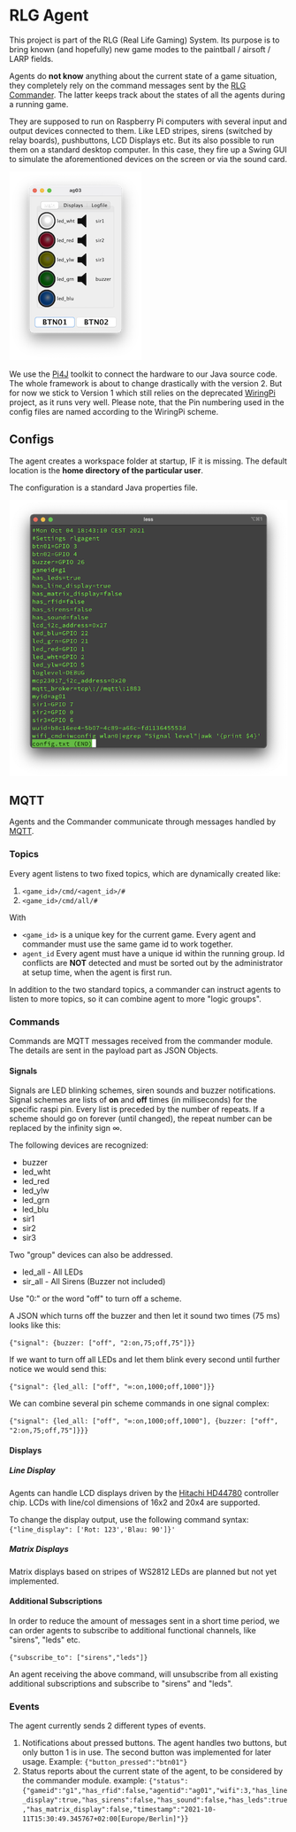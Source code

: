 # RLG Agent
This project is part of the RLG (Real Life Gaming) System. Its purpose is to bring known (and hopefully) new game modes to the paintball / airsoft / LARP fields.

Agents do **not know** anything about the current state of a game situation, they completely rely on the command messages sent by the [RLG Commander](https://github.com/tloehr/rlgcommander). The latter keeps track about the states of all the agents during a running game.

They are supposed to run on Raspberry Pi computers with several input and output devices connected to them. Like LED stripes, sirens (switched by relay boards), pushbuttons, LCD Displays etc. But its also possible to run them on a standard desktop computer. In this case, they fire up a Swing GUI to simulate the aforementioned devices on the screen or via the sound card. 

![agent-gui](src/main/resources/docs/agent-gui.png)

We use the [Pi4J](https://pi4j.com/) toolkit to connect the hardware to our Java source code. The whole framework is about to change drastically with the version 2. But for now we stick to Version 1 which still relies on the deprecated [WiringPi](http://wiringpi.com/) project, as it runs very well. Please note, that the Pin numbering used in the config files are named according to the WiringPi scheme. 
## Configs
The agent creates a workspace folder at startup, IF it is missing. The default location is the **home directory of the particular user**.

The configuration is a standard Java properties file.  

![agent-gui](src/main/resources/docs/config-txt.png)

## MQTT
Agents and the Commander communicate through messages handled by [MQTT](https://en.wikipedia.org/wiki/MQTT).

### Topics
Every agent listens to two fixed topics, which are dynamically created like:

1. `<game_id>/cmd/<agent_id>/#`
2. `<game_id>/cmd/all/#`

With 
- `<game_id>` is a unique key for the current game. Every agent and commander must use the same game id to work together.
- `agent_id` Every agent must have a unique id within the running group. Id conflicts are **NOT** detected and must be sorted out by the administrator at setup time, when the agent is first run.

In addition to the two standard topics, a commander can instruct agents to listen to more topics, so it can combine agent to more "logic groups".

### Commands
Commands are MQTT messages received from the commander module. The details are sent in the payload part as JSON Objects.

#### Signals
Signals are LED blinking schemes, siren sounds and buzzer notifications. Signal schemes are lists of **on** and **off** times (in milliseconds) for the specific raspi pin. Every list is preceded by the number of repeats. If a scheme should go on forever (until changed), the repeat number can be replaced by the infinity sign ∞.

The following devices are recognized:
- buzzer
- led_wht
- led_red
- led_ylw
- led_grn
- led_blu
- sir1
- sir2
- sir3

Two "group" devices can also be addressed.
- led_all - All LEDs
- sir_all - All Sirens (Buzzer not included)

Use "0:" or the word "off" to turn off a scheme.

A JSON which turns off the buzzer and then let it sound two times (75 ms) looks like this:

`{"signal": {buzzer: ["off", "2:on,75;off,75"]}}`

If we want to turn off all LEDs and let them blink every second until further notice we would send this:

`{"signal": {led_all: ["off", "∞:on,1000;off,1000"]}}`

We can combine several pin scheme commands in one signal complex: 

`{"signal": {led_all: ["off", "∞:on,1000;off,1000"], {buzzer: ["off", "2:on,75;off,75"]}}}`

#### Displays

##### Line Display
Agents can handle LCD displays driven by the [Hitachi HD44780](https://en.wikipedia.org/wiki/Hitachi_HD44780_LCD_controller) controller chip. LCDs with line/col dimensions of 16x2 and 20x4 are supported.

To change the display output, use the following command syntax: `{"line_display": ['Rot: 123','Blau: 90']}'`

##### Matrix Displays
Matrix displays based on stripes of WS2812 LEDs are planned but not yet implemented.

#### Additional Subscriptions
In order to reduce the amount of messages sent in a short time period, we can order agents to subscribe to additional functional channels, like "sirens", "leds" etc.

`{"subscribe_to": ["sirens","leds"]}`

An agent receiving the above command, will unsubscribe from all existing additional subscriptions and subscribe to "sirens" and "leds".

### Events
The agent currently sends 2 different types of events.
1. Notifications about pressed buttons. The agent handles two buttons, but only button 1 is in use. The second button was implemented for later usage. Example: `{"button_pressed":"btn01"}`
2. Status reports about the current state of the agent, to be considered by the commander module. example: `{"status":{"gameid":"g1","has_rfid":false,"agentid":"ag01","wifi":3,"has_line_display":true,"has_sirens":false,"has_sound":false,"has_leds":true,"has_matrix_display":false,"timestamp":"2021-10-11T15:30:49.345767+02:00[Europe/Berlin]"}}` 
